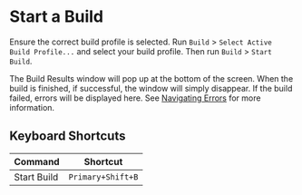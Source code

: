 # Start a Build

Ensure the correct build profile is selected. Run `Build` &gt;
`Select Active Build Profile...` and select your build profile. Then run `Build`
&gt; `Start Build`.

The Build Results window will pop up at the bottom of the screen. When the build
is finished, if successful, the window will simply disappear. If the build
failed, errors will be displayed here. See
[Navigating Errors](navigating-errors) for more information.

## Keyboard Shortcuts

| Command     | Shortcut          |
| ----------- | ----------------- |
| Start Build | `Primary+Shift+B` |

